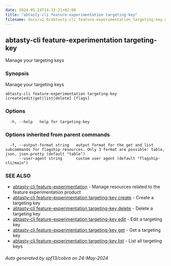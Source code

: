 ```yaml
---
date: 2024-05-24T14:13:21+02:00
title: "abtasty-cli feature-experimentation targeting-key"
filename: docs/v1.0/abtasty-cli_feature-experimentation_targeting-key.md
---
```

## abtasty-cli feature-experimentation targeting-key

Manage your targeting keys

### Synopsis

Manage your targeting keys

```
abtasty-cli feature-experimentation targeting-key [create|edit|get|list|delete] [flags]
```

### Options

```
  -h, --help   help for targeting-key
```

### Options inherited from parent commands

```
  -f, --output-format string   output format for the get and list subcommands for flagship resources. Only 3 format are possible: table, json, json-pretty (default "table")
      --user-agent string      custom user agent (default "flagship-cli/main")
```

### SEE ALSO

* [abtasty-cli feature-experimentation](/docs/v1.0/abtasty-cli_feature-experimentation.md)	 - Manage resources related to the feature experimentation product
* [abtasty-cli feature-experimentation targeting-key create](/docs/v1.0/abtasty-cli_feature-experimentation_targeting-key_create.md)	 - Create a targeting key
* [abtasty-cli feature-experimentation targeting-key delete](/docs/v1.0/abtasty-cli_feature-experimentation_targeting-key_delete.md)	 - Delete a targeting key
* [abtasty-cli feature-experimentation targeting-key edit](/docs/v1.0/abtasty-cli_feature-experimentation_targeting-key_edit.md)	 - Edit a targeting key
* [abtasty-cli feature-experimentation targeting-key get](/docs/v1.0/abtasty-cli_feature-experimentation_targeting-key_get.md)	 - Get a targeting key
* [abtasty-cli feature-experimentation targeting-key list](/docs/v1.0/abtasty-cli_feature-experimentation_targeting-key_list.md)	 - List all targeting keys

###### Auto generated by spf13/cobra on 24-May-2024
